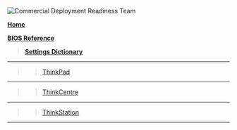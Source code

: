 ![Commercial Deployment Readiness Team](../../../img/cdrt.png)

[**Home**](/)

[**BIOS Reference**](bios/bios_top.md)

> [**Settings Dictionary**](bios/settings/dictionary.md)

---

>>[ThinkPad](bios/settings/thinkpad/config.md)

---

>>[ThinkCentre](bios/settings/thinkcentre/main.md)

---

>>[ThinkStation](bios/settings/thinkstation/main.md)

---
